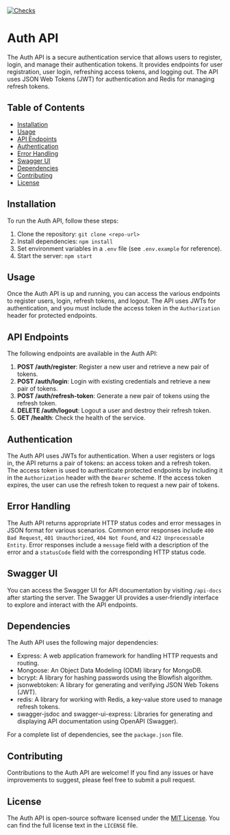 [![Checks](https://github.com/body-culture/jwt-authorization/actions/workflows/checks.yaml/badge.svg)](https://github.com/body-culture/jwt-authorization/actions/workflows/checks.yaml)

# Auth API

The Auth API is a secure authentication service that allows users to register, login, and manage their authentication tokens. It provides endpoints for user registration, user login, refreshing access tokens, and logging out. The API uses JSON Web Tokens (JWT) for authentication and Redis for managing refresh tokens.

## Table of Contents

- [Installation](#installation)
- [Usage](#usage)
- [API Endpoints](#api-endpoints)
- [Authentication](#authentication)
- [Error Handling](#error-handling)
- [Swagger UI](#swagger-ui)
- [Dependencies](#dependencies)
- [Contributing](#contributing)
- [License](#license)

## Installation

To run the Auth API, follow these steps:

1. Clone the repository: `git clone <repo-url>`
2. Install dependencies: `npm install`
3. Set environment variables in a `.env` file (see `.env.example` for reference).
4. Start the server: `npm start`

## Usage

Once the Auth API is up and running, you can access the various endpoints to register users, login, refresh tokens, and logout. The API uses JWTs for authentication, and you must include the access token in the `Authorization` header for protected endpoints.

## API Endpoints

The following endpoints are available in the Auth API:

1. **POST /auth/register**: Register a new user and retrieve a new pair of tokens.
2. **POST /auth/login**: Login with existing credentials and retrieve a new pair of tokens.
3. **POST /auth/refresh-token**: Generate a new pair of tokens using the refresh token.
4. **DELETE /auth/logout**: Logout a user and destroy their refresh token.
5. **GET /health**: Check the health of the service.

## Authentication

The Auth API uses JWTs for authentication. When a user registers or logs in, the API returns a pair of tokens: an access token and a refresh token. The access token is used to authenticate protected endpoints by including it in the `Authorization` header with the `Bearer` scheme. If the access token expires, the user can use the refresh token to request a new pair of tokens.

## Error Handling

The Auth API returns appropriate HTTP status codes and error messages in JSON format for various scenarios. Common error responses include `400 Bad Request`, `401 Unauthorized`, `404 Not Found`, and `422 Unprocessable Entity`. Error responses include a `message` field with a description of the error and a `statusCode` field with the corresponding HTTP status code.

## Swagger UI

You can access the Swagger UI for API documentation by visiting `/api-docs` after starting the server. The Swagger UI provides a user-friendly interface to explore and interact with the API endpoints.

## Dependencies

The Auth API uses the following major dependencies:

- Express: A web application framework for handling HTTP requests and routing.
- Mongoose: An Object Data Modeling (ODM) library for MongoDB.
- bcrypt: A library for hashing passwords using the Blowfish algorithm.
- jsonwebtoken: A library for generating and verifying JSON Web Tokens (JWT).
- redis: A library for working with Redis, a key-value store used to manage refresh tokens.
- swagger-jsdoc and swagger-ui-express: Libraries for generating and displaying API documentation using OpenAPI (Swagger).

For a complete list of dependencies, see the `package.json` file.

## Contributing

Contributions to the Auth API are welcome! If you find any issues or have improvements to suggest, please feel free to submit a pull request.

## License

The Auth API is open-source software licensed under the [MIT License](https://opensource.org/licenses/MIT). You can find the full license text in the `LICENSE` file.
